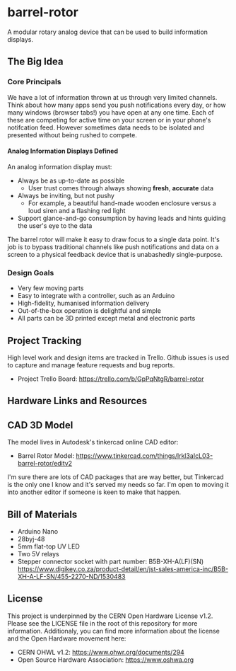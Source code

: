 # barrel-rotor
A modular rotary analog device that can be used to build information displays. 

## The Big Idea
### Core Principals
We have a lot of information thrown at us through very limited channels.
Think about how many apps send you push notifications every day, or how many windows (browser tabs!) you have open at any one time. Each of these are competing for active time on your screen or in your phone's notifcation feed. However sometimes data needs to be isolated and presented without being rushed to compete.

#### Analog Information Displays Defined
An analog information display must:
* Always be as up-to-date as possible
  * User trust comes through always showing **fresh**, **accurate** data
* Always be inviting, but not pushy
  * For example, a beautiful hand-made wooden enclosure versus a loud siren and a flashing red light
* Support glance-and-go consumption by having leads and hints guiding the user's eye to the data

The barrel rotor will make it easy to draw focus to a single data point. It's job is to bypass traditional channels like push notifications and data on a screen to a physical feedback device that is unabashedly single-purpose.

### Design Goals
* Very few moving parts
* Easy to integrate with a controller, such as an Arduino
* High-fidelity, humanised information delivery
* Out-of-the-box operation is delightful and simple
* All parts can be 3D printed except metal and electronic parts

## Project Tracking
High level work and design items are tracked in Trello. Github issues is used to capture and manage feature requests and bug reports.
* Project Trello Board: https://trello.com/b/GpPqNtgR/barrel-rotor

## Hardware Links and Resources

## CAD 3D Model
The model lives in Autodesk's tinkercad online CAD editor:
* Barrel Rotor Model: https://www.tinkercad.com/things/lrkl3aIcL03-barrel-rotor/editv2

I'm sure there are lots of CAD packages that are way better, but Tinkercad
is the only one I know and it's served my needs so far. I'm open to moving it into another editor if someone is keen to make that happen.

## Bill of Materials
* Arduino Nano
* 28byj-48
* 5mm flat-top UV LED
* Two 5V relays
* Stepper connector socket with part number: B5B-XH-A(LF)(SN) https://www.digikey.co.za/product-detail/en/jst-sales-america-inc/B5B-XH-A-LF-SN/455-2270-ND/1530483

## License
This project is underpinned by the CERN Open Hardware License v1.2. Please see the LICENSE file in the root of this repository for more information. Additionaly, you can find more information about the license and the Open Hardware movement here:

* CERN OHWL v1.2: https://www.ohwr.org/documents/294
* Open Source Hardware Association: https://www.oshwa.org

